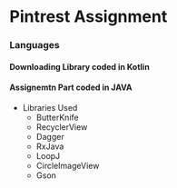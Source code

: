 # Pintrest Assignment

### Languages
#### Downloading Library coded in Kotlin
#### Assignemtn Part coded in JAVA


* Libraries Used
  * ButterKnife
  * RecyclerView
  * Dagger
  * RxJava
  * LoopJ
  * CircleImageView
  * Gson
